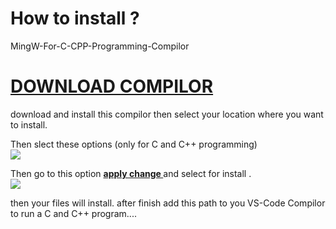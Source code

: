 # How to install ?
MingW-For-C-CPP-Programming-Compilor </br>
<a href=""><h1>DOWNLOAD COMPILOR</h1></a>
download and install this compilor then
select your location where you want to install.


Then slect these options (only for C and C++ programming)
<br/>
<image src="https://github.com/Tatai47/MingW-For-C-CPP-Programming-Compilor/blob/ec762ebeeba9a372b46c1a2b96865f1a642502bc/Screenshot%202023-02-27%20230908.png"/>

Then go to this option <b><u>apply change </u></b>and select for install . <br/>
<image src="https://github.com/Tatai47/MingW-For-C-CPP-Programming-Compilor/blob/627d5ac4deb55725e67bc87c17e8ee854fcf3e6c/Screenshot%202023-02-27%20230915.png"/>

then your files will install.
after finish add this path to you VS-Code Compilor to run a C and C++ program....
